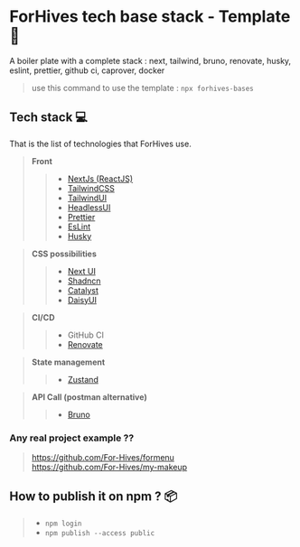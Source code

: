 # ForHives tech base stack - Template 🐝
A boiler plate with a complete stack : next, tailwind, bruno, renovate, husky, eslint, prettier, github ci, caprover, docker
> use this command to use the template : `npx forhives-bases`

## Tech stack 💻
That is the list of technologies that ForHives use.

> **Front**
>
> > - [NextJs (ReactJS)](https://nextjs.org/)
> > - [TailwindCSS](https://tailwindcss.com/)
> > - [TailwindUI](https://tailwindui.com/)
> > - [HeadlessUI](https://headlessui.com/)
> > - [Prettier](https://prettier.io/)
> > - [EsLint](https://eslint.org/)
> > - [Husky](https://typicode.github.io/husky/#/)

> **CSS possibilities**
> > - [Next UI](https://nextui.org/)
> > - [Shadncn](https://ui.shadcn.com/)
> > - [Catalyst](https://catalyst.tailwindui.com/docs)
> > - [DaisyUI](https://daisyui.com/)

> **CI/CD**
>
> > - GitHub CI
> > - [Renovate](https://www.mend.io/renovate/)

> **State management**
> > - [Zustand](https://docs.pmnd.rs/zustand/getting-started/introduction)

> **API Call (postman alternative)**
> > - [Bruno](https://github.com/usebruno/bruno)

### Any real project example ??
> https://github.com/For-Hives/formenu  
> https://github.com/For-Hives/my-makeup  

## How to publish it on npm ? 📦
> - `npm login`
> - `npm publish --access public`
